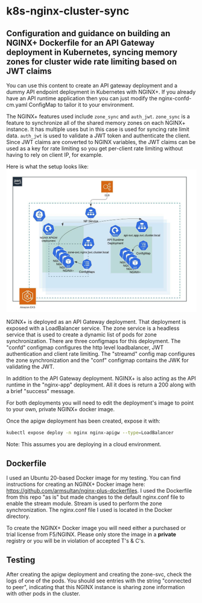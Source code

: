 # k8s-nginx-cluster-sync

## Configuration and guidance on building an NGINX+ Dockerfile for an API Gateway deployment in Kubernetes, syncing memory zones for cluster wide rate limiting based on JWT claims

You can use this content to create an API gateway deployment and a dummy API endpoint deployment in Kubernetes with NGINX+.  If you already have an API runtime application then you can just modify the nginx-confd-cm.yaml ConfigMap to tailor it to your environment.  

The NGINX+ features used include `zone_sync` and `auth_jwt`.  `zone_sync` is a feature to synchronize all of the shared memory zones on each NGINX+ instance.  It has multiple uses but in this case is used for syncing rate limit data.  `auth_jwt` is used to validate a JWT token and authenticate the client.  Since JWT claims are converted to NGINX variables, the JWT claims can be used as a key for rate limiting so you get per-client rate limiting without having to rely on client IP, for example.  

Here is what the setup looks like:  
![diagram](artifacts/APIGW%20Architecture.jpeg)

NGINX+ is deployed as an API Gateway deployment.  That deployment is exposed with a LoadBalancer service.  The zone service is a headless service that is used to create a dynamic list of pods for zone synchronization.  There are three configmaps for this deployment.  The "confd" configmap configures the http level loadbalancer, JWT authentication and client rate limiting.  The "streamd" config map configures the zone synchronization and the "conf" configmap contains the JWK for validating the JWT.  

In addition to the API Gateway deployment.  NGINX+ is also acting as the API runtime in the "nginx-app" deployment.  All it does is return a 200 along with a brief "success" message. 

For both deployments you will need to edit the deployment's image to point to your own, private NGINX+ docker image.

Once the apigw deployment has been created, expose it with:

```bash
kubectl expose deploy -n nginx nginx-apigw --type=LoadBalancer
```

Note: This assumes you are deploying in a cloud environment. 
## Dockerfile

I used an Ubuntu 20-based Docker image for my testing.  You can find instructions for creating an NGINX+ Docker image here: <https://github.com/armsultan/nginx-plus-dockerfiles>.  I used the Dockerfile from this repo "as is" but made changes to the default nginx.conf file to enable the stream module.  Stream is used to perform the zone synchronization.  The nginx.conf file I used is located in the Docker directory.  

To create the NGINX+ Docker image you will need either a purchased or trial license from F5/NGINX.  Please only store the image in a **private** registry or you will be in violation of accepted T's & C's.  

## Testing

After creating the apigw deployment and creating the zone-svc, check the logs of one of the pods.  You should see entries with the string "connected to peer", indicating that this NGINX instance is sharing zone information with other pods in the cluster.  
